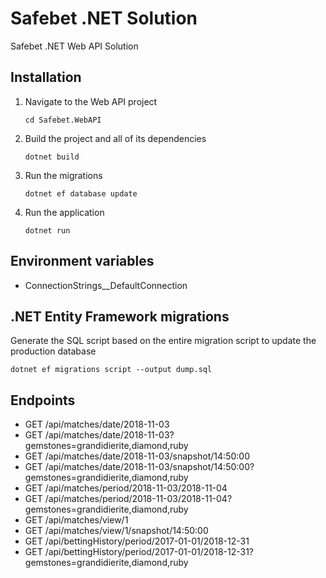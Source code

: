 # Safebet .NET Solution
Safebet .NET Web API Solution

## Installation
1. Navigate to the Web API project
    ```console
    cd Safebet.WebAPI
    ```
2. Build the project and all of its dependencies
    ```console
    dotnet build
    ```
3. Run the migrations
    ```console
    dotnet ef database update
    ```
4. Run the application
    ```console
    dotnet run
    ```

## Environment variables
- ConnectionStrings__DefaultConnection

## .NET Entity Framework migrations
Generate the SQL script based on the entire migration script to update the production database
```console
dotnet ef migrations script --output dump.sql
```

## Endpoints
- GET /api/matches/date/2018-11-03
- GET /api/matches/date/2018-11-03?gemstones=grandidierite,diamond,ruby
- GET /api/matches/date/2018-11-03/snapshot/14:50:00
- GET /api/matches/date/2018-11-03/snapshot/14:50:00?gemstones=grandidierite,diamond,ruby
- GET /api/matches/period/2018-11-03/2018-11-04
- GET /api/matches/period/2018-11-03/2018-11-04?gemstones=grandidierite,diamond,ruby
- GET /api/matches/view/1
- GET /api/matches/view/1/snapshot/14:50:00
- GET /api/bettingHistory/period/2017-01-01/2018-12-31
- GET /api/bettingHistory/period/2017-01-01/2018-12-31?gemstones=grandidierite,diamond,ruby